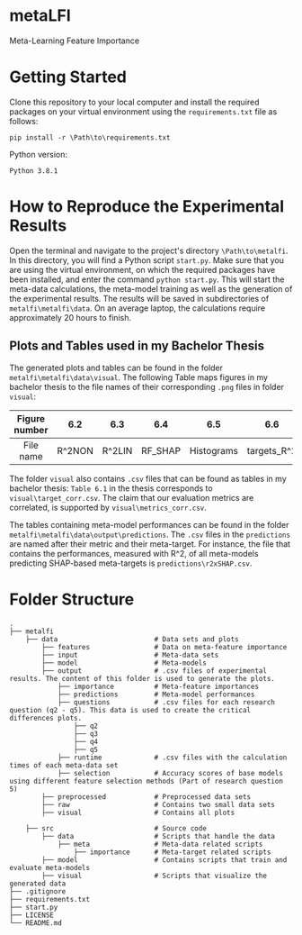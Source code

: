 # metaLFI
Meta-Learning Feature Importance

# Getting Started
Clone this repository to your local computer and install the required packages on your virtual environment using the 
`requirements.txt` file as follows: 

 `pip install -r \Path\to\requirements.txt`
 
Python version: 
 
 `Python 3.8.1`
 
# How to Reproduce the Experimental Results
Open the terminal and navigate to the project's directory `\Path\to\metalfi`. In this directory, 
you will find a Python script `start.py`. Make sure that you are using the 
virtual environment, on which the required packages have been installed, and enter the command `python start.py`. 
This will start the meta-data calculations, the meta-model training as well as the generation of the experimental results. 
The results will be saved in subdirectories of `metalfi\metalfi\data`. On an average laptop, the calculations require approximately 20 hours to finish.

## Plots and Tables used in my Bachelor Thesis
The generated plots and tables can be found in the folder `metalfi\metalfi\data\visual`. 
The following Table maps figures in my bachelor thesis to the file names of their corresponding `.png` files in folder `visual`:  

| Figure number | 6.2 | 6.3 | 6.4 | 6.5 | 6.6 | 6.7 | 6.8 | 6.9 | 6.10 | 6.11 | 6.12 | 6.13 |
| :---: | :---: | :---: | :---: | :---: | :---: | :---: | :---: | :---: | :---: | :---: | :---: | :---: |
| File name | R^2NON | R^2LIN | RF_SHAP | Histograms | targets_R^2 | base_R^2 | r | linSVR x LM | fast | fast_multi | slow | fast_graph |

The folder `visual` also contains `.csv` files that can be found as tables in my bachelor thesis: 
`Table 6.1` in the thesis corresponds to `visual\target_corr.csv`. The claim that our evaluation metrics are correlated, 
 is supported by `visual\metrics_corr.csv`.  
 

The tables containing meta-model performances can be found in the folder `metalfi\metalfi\data\output\predictions`. 
The `.csv` files in the `predictions` are named after their metric and their meta-target. 
For instance, the file that contains the performances, measured with R^2, 
of all meta-models predicting SHAP-based meta-targets is `predictions\r2xSHAP.csv`.

# Folder Structure

    .
    ├── metalfi                 
        ├── data                        # Data sets and plots
            ├── features                # Data on meta-feature importance
            ├── input                   # Meta-data sets
            ├── model                   # Meta-models
            ├── output                  # .csv files of experimental results. The content of this folder is used to generate the plots.
                ├── importance          # Meta-feature importances
                ├── predictions         # Meta-model performances
                ├── questions           # .csv files for each research question (q2 - q5). This data is used to create the critical differences plots.
                    ├── q2
                    ├── q3
                    ├── q4
                    ├── q5
                ├── runtime             # .csv files with the calculation times of each meta-data set 
                ├── selection           # Accuracy scores of base models using different feature selection methods (Part of research question 5)
            ├── preprocessed            # Preprocessed data sets
            ├── raw                     # Contains two small data sets
            ├── visual                  # Contains all plots
            
        ├── src                         # Source code
            ├── data                    # Scripts that handle the data
                ├── meta                # Meta-data related scripts
                    ├── importance      # Meta-target related scripts
            ├── model                   # Contains scripts that train and evaluate meta-models
            ├── visual                  # Scripts that visualize the generated data
    ├── .gitignore                 
    ├── requirements.txt           
    ├── start.py                   
    ├── LICENSE
    └── README.md

